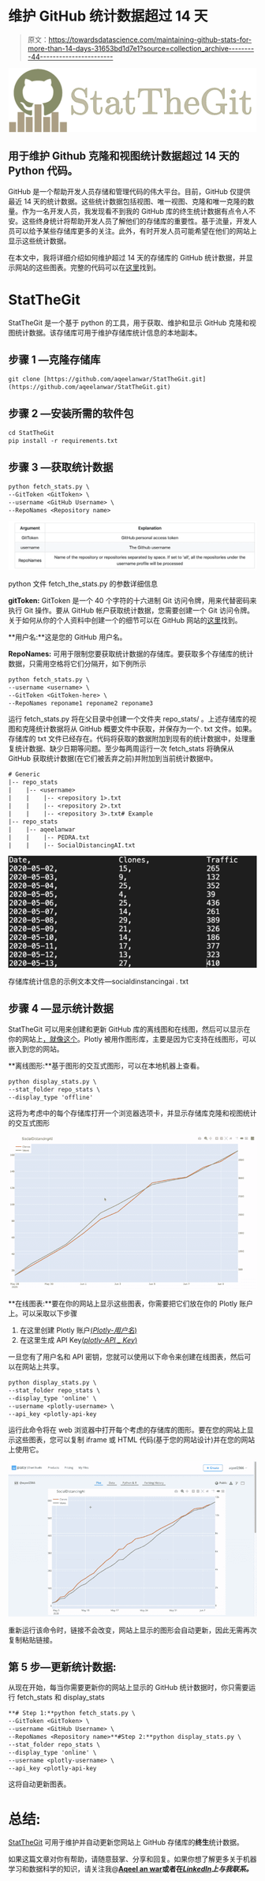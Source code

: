 # 维护 GitHub 统计数据超过 14 天

> 原文：<https://towardsdatascience.com/maintaining-github-stats-for-more-than-14-days-31653bd1d7e1?source=collection_archive---------44----------------------->

![](img/ec0701e99fe5af04b07d9f97c1fa9688.png)

## 用于维护 Github 克隆和视图统计数据超过 14 天的 Python 代码。

GitHub 是一个帮助开发人员存储和管理代码的伟大平台。目前，GitHub 仅提供最近 14 天的统计数据。这些统计数据包括视图、唯一视图、克隆和唯一克隆的数量。作为一名开发人员，我发现看不到我的 GitHub 库的终生统计数据有点令人不安。这些终身统计将帮助开发人员了解他们的存储库的重要性。基于流量，开发人员可以给予某些存储库更多的关注。此外，有时开发人员可能希望在他们的网站上显示这些统计数据。

在本文中，我将详细介绍如何维护超过 14 天的存储库的 GitHub 统计数据，并显示网站的这些图表。完整的代码可以在[这里](https://github.com/aqeelanwar/StatTheGit)找到。

# StatTheGit

StatTheGit 是一个基于 python 的工具，用于获取、维护和显示 GitHub 克隆和视图统计数据。该存储库可用于维护存储库统计信息的本地副本。

## 步骤 1 —克隆存储库

```
git clone [https://github.com/aqeelanwar/StatTheGit.git](https://github.com/aqeelanwar/StatTheGit.git)
```

## 步骤 2 —安装所需的软件包

```
cd StatTheGit
pip install -r requirements.txt
```

## 步骤 3 —获取统计数据

```
python fetch_stats.py \
--GitToken <GitToken> \
--username <GitHub Username> \
--RepoNames <Repository name>
```

![](img/8faeda068e5279fbe44efe096120026b.png)

python 文件 fetch_the_stats.py 的参数详细信息

**gitToken:** GitToken 是一个 40 个字符的十六进制 Git 访问令牌，用来代替密码来执行 Git 操作。要从 GitHub 帐户获取统计数据，您需要创建一个 Git 访问令牌。关于如何从你的个人资料中创建一个的细节可以在 GitHub 网站的[这里](https://help.github.com/en/github/authenticating-to-github/creating-a-personal-access-token-for-the-command-line)找到。

**用户名:**这是您的 GitHub 用户名。

**RepoNames:** 可用于限制您要获取统计数据的存储库。要获取多个存储库的统计数据，只需用空格将它们分隔开，如下例所示

```
python fetch_stats.py \
--username <username> \
--GitToken <GitToken-here> \
--RepoNames reponame1 reponame2 reponame3
```

运行 fetch_stats.py 将在父目录中创建一个文件夹 repo_stats/ <username>。上述存储库的视图和克隆统计数据将从 GitHub 概要文件中获取，并保存为一个. txt 文件。如果。存储库的 txt 文件已经存在。代码将获取的数据附加到现有的统计数据中，处理重复统计数据、缺少日期等问题。至少每两周运行一次 fetch_stats 将确保从 GitHub 获取统计数据(在它们被丢弃之前)并附加到当前统计数据中。</username>

```
# Generic
|-- repo_stats
|    |-- <username>
|    |    |-- <repository 1>.txt
|    |    |-- <repository 2>.txt
|    |    |-- <repository 3>.txt# Example
|-- repo_stats
|    |-- aqeelanwar
|    |    |-- PEDRA.txt
|    |    |-- SocialDistancingAI.txt
```

![](img/f31bffc9a25d8b12922e26c406f802a3.png)

存储库统计信息的示例文本文件—socialdinstancingai . txt

## 步骤 4 —显示统计数据

StatTheGit 可以用来创建和更新 GitHub 库的离线图和在线图，然后可以显示在你的网站上[，就像这个](http://www.aqeel-anwar.com/#GitHubStat)。Plotly 被用作图形库，主要是因为它支持在线图形，可以嵌入到您的网站。

**离线图形:**基于图形的交互式图形，可以在本地机器上查看。

```
python display_stats.py \
--stat_folder repo_stats \
--display_type 'offline'
```

这将为考虑中的每个存储库打开一个浏览器选项卡，并显示存储库克隆和视图统计的交互式图形

![](img/6b12f47ee76b3d19957b940897420eec.png)

**在线图表:**要在你的网站上显示这些图表，你需要把它们放在你的 Plotly 账户上。可以采取以下步骤

1.  在这里创建 Plotly 账户[(*Plotly-用户名*)](https://chart-studio.plotly.com/feed/#/)
2.  在这里生成 API Key[(*plotly-API _ Key*)](https://plot.ly/settings/api)

一旦您有了用户名和 API 密钥，您就可以使用以下命令来创建在线图表，然后可以在网站上共享。

```
python display_stats.py \
--stat_folder repo_stats \
--display_type 'online' \
--username <plotly-username> \
--api_key <plotly-api-key
```

运行此命令将在 web 浏览器中打开每个考虑的存储库的图形。要在您的网站上显示这些图表，您可以复制 iframe 或 HTML 代码(基于您的网站设计)并在您的网站上使用它。

![](img/c93aee2b581e86855201ae3e118c1daf.png)

重新运行该命令时，链接不会改变，网站上显示的图形会自动更新，因此无需再次复制粘贴链接。

## 第 5 步—更新统计数据:

从现在开始，每当你需要更新你的网站上显示的 GitHub 统计数据时，你只需要运行 fetch_stats 和 display_stats

```
**# Step 1:**python fetch_stats.py \
--GitToken <GitToken> \
--username <GitHub Username> \
--RepoNames <Repository name>**#Step 2:**python display_stats.py \
--stat_folder repo_stats \
--display_type 'online' \
--username <plotly-username> \
--api_key <plotly-api-key
```

这将自动更新图表。

# 总结:

[StatTheGit](https://github.com/aqeelanwar/StatTheGit) 可用于维护并自动更新您网站上 GitHub 存储库的**终生**统计数据。

如果这篇文章对你有帮助，请随意鼓掌、分享和回复。如果你想了解更多关于机器学习和数据科学的知识，请关注我@[**Aqeel an war**](https://medium.com/u/a7cc4f201fb5?source=post_page-----31653bd1d7e1--------------------------------)**或者在**[***LinkedIn***](https://www.linkedin.com/in/aqeelanwarmalik/)***上与我联系。***
